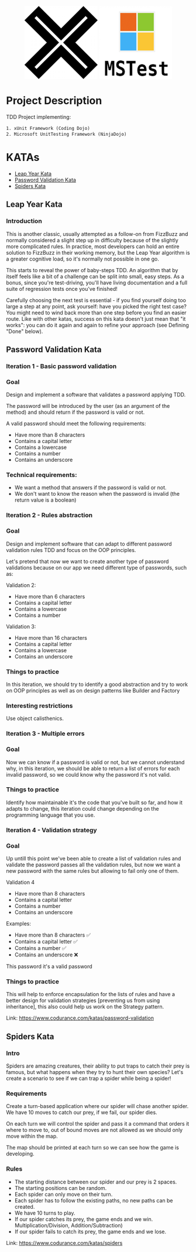 <p align="center"> 
    <img src="./img/xLogo.png" alt="csharp" width="200" height="200"/>
    <img src="./img/MSTest.png" alt="csharp" width="200" height="200"/> 
</p>

<!-- ![xUnitLogo](/img/xUnitLogo.png) -->

# Project Description

TDD Project implementing:

    1. xUnit Framework (Coding Dojo)
    2. Microsoft UnitTesting Framework (NinjaDojo)

# KATAs

- [Leap Year Kata](#leap-year-kata) 
- [Password Validation Kata](#password-validation-kata) 
- [Spiders Kata](#spiders-kata) 

## Leap Year Kata

### Introduction

This is another classic, usually attempted as a follow-on from FizzBuzz and normally considered a slight step up in difficulty because of the slightly more complicated rules. In practice, most developers can hold an entire solution to FizzBuzz in their working memory, but the Leap Year algorithm is a greater cognitive load, so it's normally not possible in one go.

This starts to reveal the power of baby-steps TDD. An algorithm that by itself feels like a bit of a challenge can be split into small, easy steps. As a bonus, since you're test-driving, you'll have living documentation and a full suite of regression tests once you've finished!

Carefully choosing the next test is essential - if you find yourself doing too large a step at any point, ask yourself: have you picked the right test case? You might need to wind back more than one step before you find an easier route. Like with other katas, success on this kata doesn't just mean that "it works": you can do it again and again to refine your approach (see Defining "Done" below).

## Password Validation Kata

### Iteration 1 - Basic password validation

### Goal

Design and implement a software that validates a password applying TDD.

The password will be introduced by the user (as an argument of the method) and should return if the password is valid or not.

A valid password should meet the following requirements:

- Have more than 8 characters
- Contains a capital letter
- Contains a lowercase
- Contains a number
- Contains an underscore

### Technical requirements:

* We want a method that answers if the password is valid or not.
* We don't want to know the reason when the password is invalid (the return value is a boolean)

### Iteration 2 - Rules abstraction

### Goal
Design and implement software that can adapt to different password validation rules TDD and focus on the OOP principles.

Let's pretend that now we want to create another type of password validations because on our app we need different type of passwords, such as:

Validation 2:

- Have more than 6 characters
- Contains a capital letter
- Contains a lowercase
- Contains a number

Validation 3:

- Have more than 16 characters
- Contains a capital letter
- Contains a lowercase
- Contains an underscore

### Things to practice

In this iteration, we should try to identify a good abstraction and try to work on OOP principles as well as on design patterns like Builder and Factory

### Interesting restrictions

Use object calisthenics.

### Iteration 3 - Multiple errors

### Goal
Now we can know if a password is valid or not, but we cannot understand why, in this iteration, we should be able to return a list of errors for each invalid password, so we could know why the password it's not valid.

### Things to practice

Identify how maintainable it's the code that you've built so far, and how it adapts to change, this iteration could change depending on the programming language that you use.

### Iteration 4 - Validation strategy

### Goal

Up untill this point we've been able to create a list of validation rules and validate the password passes all the validation rules, but now we want a new password with the same rules but allowing to fail only one of them.

Validation 4

- Have more than 8 characters
- Contains a capital letter
- Contains a number
- Contains an underscore

Examples:

- Have more than 8 characters ✅
- Contains a capital letter ✅
- Contains a number ✅
- Contains an underscore ❌

This password it's a valid password

### Things to practice

This will help to enforce encapsulation for the lists of rules and have a better design for validation strategies [preventing us from using inheritance], this also could help us work on the Strategy pattern.

Link: https://www.codurance.com/katas/password-validation

## Spiders Kata

### Intro

Spiders are amazing creatures, their ability to put traps to catch their prey is famous, but what happens when they try to hunt their own species? Let's create a scenario to see if we can trap a spider while being a spider!

### Requirements

Create a turn-based application where our spider will chase another spider.
We have 10 moves to catch our prey, if we fail, our spider dies.

On each turn we will control the spider and pass it a command that orders it where to move to, out of bound moves are not allowed as we should only move within the map.

The map should be printed at each turn so we can see how the game is developing.

### Rules

* The starting distance between our spider and our prey is 2 spaces.
* The starting positions can be random.
* Each spider can only move on their turn.
* Each spider has to follow the existing paths, no new paths can be created.
* We have 10 turns to play.
* If our spider catches its prey, the game ends and we win. Multiplication/Division, Addition/Subtraction)
* If our spider fails to catch its prey, the game ends and we lose.

Link: https://www.codurance.com/katas/spiders